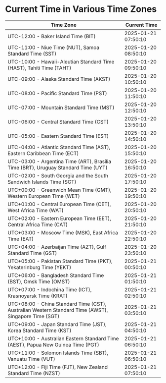 # Current Time in Various Time Zones

| Time Zone | Current Time |
|-----------|--------------|
| UTC-12:00 - Baker Island Time (BIT) | 2025-01-21 07:50:10 |
| UTC-11:00 - Niue Time (NUT), Samoa Standard Time (SST) | 2025-01-20 08:50:10 |
| UTC-10:00 - Hawaii-Aleutian Standard Time (HAST), Tahiti Time (TAHT) | 2025-01-20 09:50:10 |
| UTC-09:00 - Alaska Standard Time (AKST) | 2025-01-20 10:50:10 |
| UTC-08:00 - Pacific Standard Time (PST) | 2025-01-20 11:50:10 |
| UTC-07:00 - Mountain Standard Time (MST) | 2025-01-20 12:50:10 |
| UTC-06:00 - Central Standard Time (CST) | 2025-01-20 13:50:10 |
| UTC-05:00 - Eastern Standard Time (EST) | 2025-01-20 14:50:10 |
| UTC-04:00 - Atlantic Standard Time (AST), Eastern Caribbean Time (ECT) | 2025-01-20 15:50:10 |
| UTC-03:00 - Argentina Time (ART), Brasília Time (BRT), Uruguay Standard Time (UYT) | 2025-01-20 16:50:10 |
| UTC-02:00 - South Georgia and the South Sandwich Islands Time (SGT) | 2025-01-20 17:50:10 |
| UTC±00:00 - Greenwich Mean Time (GMT), Western European Time (WET) | 2025-01-20 19:50:10 |
| UTC+01:00 - Central European Time (CET), West Africa Time (WAT) | 2025-01-20 20:50:10 |
| UTC+02:00 - Eastern European Time (EET), Central Africa Time (CAT) | 2025-01-20 21:50:10 |
| UTC+03:00 - Moscow Time (MSK), East Africa Time (EAT) | 2025-01-20 22:50:10 |
| UTC+04:00 - Azerbaijan Time (AZT), Gulf Standard Time (GST) | 2025-01-20 23:50:10 |
| UTC+05:00 - Pakistan Standard Time (PKT), Yekaterinburg Time (YEKT) | 2025-01-21 00:50:10 |
| UTC+06:00 - Bangladesh Standard Time (BST), Omsk Time (OMST) | 2025-01-21 01:50:10 |
| UTC+07:00 - Indochina Time (ICT), Krasnoyarsk Time (KRAT) | 2025-01-21 02:50:10 |
| UTC+08:00 - China Standard Time (CST), Australian Western Standard Time (AWST), Singapore Time (SGT) | 2025-01-21 03:50:10 |
| UTC+09:00 - Japan Standard Time (JST), Korea Standard Time (KST) | 2025-01-21 04:50:10 |
| UTC+10:00 - Australian Eastern Standard Time (AEST), Papua New Guinea Time (PGT) | 2025-01-21 06:50:10 |
| UTC+11:00 - Solomon Islands Time (SBT), Vanuatu Time (VUT) | 2025-01-21 06:50:10 |
| UTC+12:00 - Fiji Time (FJT), New Zealand Standard Time (NZST) | 2025-01-21 07:50:10 |
